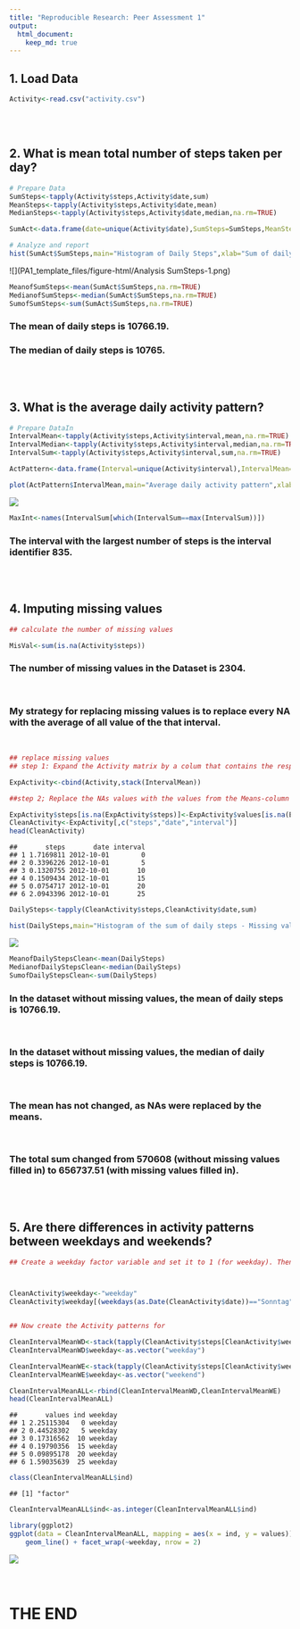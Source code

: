```yaml
---
title: "Reproducible Research: Peer Assessment 1"
output: 
  html_document:
    keep_md: true
---
```



## 1. Load Data


```r
Activity<-read.csv("activity.csv")
```
<br />  
<br />   


## 2. What is mean total number of steps taken per day?

```r
# Prepare Data
SumSteps<-tapply(Activity$steps,Activity$date,sum)
MeanSteps<-tapply(Activity$steps,Activity$date,mean)
MedianSteps<-tapply(Activity$steps,Activity$date,median,na.rm=TRUE)

SumAct<-data.frame(date=unique(Activity$date),SumSteps=SumSteps,MeanSteps=MeanSteps,MedianSteps=MedianSteps,row.names=NULL) 

# Analyze and report
hist(SumAct$SumSteps,main="Histogram of Daily Steps",xlab="Sum of daily steps")
```

![](PA1_template_files/figure-html/Analysis SumSteps-1.png)<!-- -->

```r
MeanofSumSteps<-mean(SumAct$SumSteps,na.rm=TRUE)
MedianofSumSteps<-median(SumAct$SumSteps,na.rm=TRUE)
SumofSumSteps<-sum(SumAct$SumSteps,na.rm=TRUE)
```

### The mean of daily steps is **10766.19**.  
### The median of daily steps is **10765**.
<br />  
<br />   




## 3. What is the average daily activity pattern?

```r
# Prepare DataIn
IntervalMean<-tapply(Activity$steps,Activity$interval,mean,na.rm=TRUE)
IntervalMedian<-tapply(Activity$steps,Activity$interval,median,na.rm=TRUE)
IntervalSum<-tapply(Activity$steps,Activity$interval,sum,na.rm=TRUE)

ActPattern<-data.frame(Interval=unique(Activity$interval),IntervalMean=IntervalMean,IntervalSum=IntervalSum,row.names=NULL) 

plot(ActPattern$IntervalMean,main="Average daily activity pattern",xlab="Time interval",ylab="Average number of steps",type="l")
```

![](PA1_template_files/figure-html/ActivityPattern-1.png)<!-- -->

```r
MaxInt<-names(IntervalSum[which(IntervalSum==max(IntervalSum))])
```

### The interval with the largest number of steps is the interval identifier **835**.
<br />  
<br />   
  


## 4. Imputing missing values


```r
## calculate the number of missing values

MisVal<-sum(is.na(Activity$steps))
```

### The number of missing values in the Dataset is **2304**.

<br />   

### My strategy for replacing missing values is to replace every NA with the average of all value of the that interval. 

<br />   

```r
## replace missing values
## step 1: Expand the Activity matrix by a colum that contains the respective interval means

ExpActivity<-cbind(Activity,stack(IntervalMean))

##step 2; Replace the NAs values with the values from the Means-column

ExpActivity$steps[is.na(ExpActivity$steps)]<-ExpActivity$values[is.na(ExpActivity$steps)]
CleanActivity<-ExpActivity[,c("steps","date","interval")]
head(CleanActivity)
```

```
##       steps       date interval
## 1 1.7169811 2012-10-01        0
## 2 0.3396226 2012-10-01        5
## 3 0.1320755 2012-10-01       10
## 4 0.1509434 2012-10-01       15
## 5 0.0754717 2012-10-01       20
## 6 2.0943396 2012-10-01       25
```

```r
DailySteps<-tapply(CleanActivity$steps,CleanActivity$date,sum)

hist(DailySteps,main="Histogram of the sum of daily steps - Missing values replaced ",xlab="Sum of daily steps")
```

![](PA1_template_files/figure-html/ReplaceAndAnalze-1.png)<!-- -->

```r
MeanofDailyStepsClean<-mean(DailySteps)
MedianofDailyStepsClean<-median(DailySteps)
SumofDailyStepsClean<-sum(DailySteps)
```


### In the dataset without missing values, the mean of daily steps is **10766.19**.  
<br />  

### In the dataset without missing values, the median of daily steps is **10766.19**.

<br /> 

### The mean has not changed, as NAs were replaced by the means.

<br /> 

### The total sum changed from **570608** (without missing values filled in) to **656737.51** (with missing values filled in).

<br />  
<br />   

## 5. Are there differences in activity patterns between weekdays and weekends?

```r
## Create a weekday factor variable and set it to 1 (for weekday). Then overwrite the values for all Saturdays and Sundays to 0



CleanActivity$weekday<-"weekday"
CleanActivity$weekday[(weekdays(as.Date(CleanActivity$date))=="Sonntag")|(weekdays(as.Date(CleanActivity$date))=="Samstag")]<-"weekend"


## Now create the Activity patterns for 

CleanIntervalMeanWD<-stack(tapply(CleanActivity$steps[CleanActivity$weekday=="weekday"],CleanActivity$interval[CleanActivity$weekday=="weekday"],mean))
CleanIntervalMeanWD$weekday<-as.vector("weekday")

CleanIntervalMeanWE<-stack(tapply(CleanActivity$steps[CleanActivity$weekday=="weekend"],CleanActivity$interval[CleanActivity$weekday=="weekend"],mean))
CleanIntervalMeanWE$weekday<-as.vector("weekend")

CleanIntervalMeanALL<-rbind(CleanIntervalMeanWD,CleanIntervalMeanWE)
head(CleanIntervalMeanALL)
```

```
##       values ind weekday
## 1 2.25115304   0 weekday
## 2 0.44528302   5 weekday
## 3 0.17316562  10 weekday
## 4 0.19790356  15 weekday
## 5 0.09895178  20 weekday
## 6 1.59035639  25 weekday
```

```r
class(CleanIntervalMeanALL$ind)
```

```
## [1] "factor"
```

```r
CleanIntervalMeanALL$ind<-as.integer(CleanIntervalMeanALL$ind)

library(ggplot2)
ggplot(data = CleanIntervalMeanALL, mapping = aes(x = ind, y = values)) + geom_line(color = "red", size = 1) +labs(title = "Comparision of Exercise Patterns", subtitle = "AVG number of steps at different times of the day", y = "Average number of steps", x = "time interval")+
    geom_line() + facet_wrap(~weekday, nrow = 2)
```

![](PA1_template_files/figure-html/Analyze_weekdays-1.png)<!-- -->
<br />  
<br />   

# THE END

